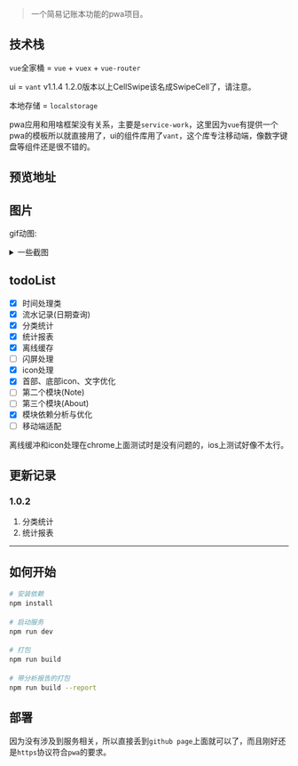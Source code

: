 > 一个简易记账本功能的pwa项目。

## 技术栈

`vue`全家桶 = `vue` + `vuex` + `vue-router`

ui = `vant` v1.1.4 1.2.0版本以上CellSwipe该名成SwipeCell了，请注意。

本地存储 = `localstorage`

pwa应用和用啥框架没有关系，主要是`service-work`，这里因为`vue`有提供一个pwa的模板所以就直接用了，ui的组件库用了`vant`，这个库专注移动端，像数字键盘等组件还是很不错的。

## 预览地址

## 图片

gif动图:

<details><summary>一些截图</summary><br>
<br>
<img width="300px" src="img/v1.0.0/1.jpg" alt="首页" />
<br>
<br>
<br>
<img width="300px" src="img/v1.0.0/2.jpg" alt="操作" />
<br>
<br>
<br>
<img width="300px" src="img/v1.0.0/3.jpg" alt="列表" />
<br>
<br>
<br>
<img width="300px" src="img/v1.0.0/4.jpg" alt="日期筛选" />
<br>
<br>
<br>
</details>

## todoList

- [X] 时间处理类
- [X] 流水记录(日期查询)
- [X] 分类统计
- [X] 统计报表
- [X] 离线缓存
- [ ] 闪屏处理
- [X] icon处理
- [X] 首部、底部icon、文字优化
- [ ] 第二个模块(Note)
- [ ] 第三个模块(About)
- [X] 模块依赖分析与优化
- [ ] 移动端适配

离线缓冲和icon处理在chrome上面测试时是没有问题的，ios上测试好像不太行。

## 更新记录

### 1.0.2

1. 分类统计
2. 统计报表

---

## 如何开始

``` bash
# 安装依赖
npm install

# 启动服务
npm run dev

# 打包
npm run build

# 带分析报告的打包
npm run build --report
```

## 部署

因为没有涉及到服务相关，所以直接丢到`github page`上面就可以了，而且刚好还是`https`协议符合`pwa`的要求。
